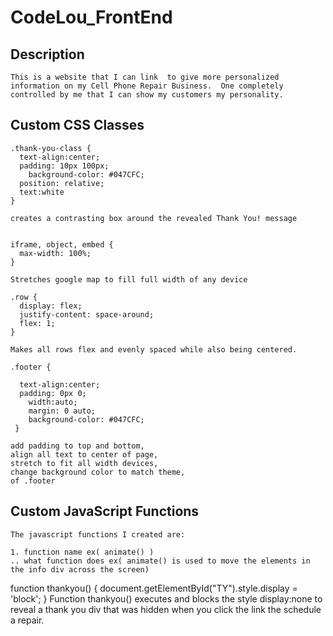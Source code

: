 # CodeLou_FrontEnd

## Description
```
This is a website that I can link  to give more personalized information on my Cell Phone Repair Business.  One completely controlled by me that I can show my customers my personality.

```



## Custom CSS Classes
```
.thank-you-class {
  text-align:center;
  padding: 10px 100px;
	background-color: #047CFC;
  position: relative;
  text:white
}

creates a contrasting box around the revealed Thank You! message


iframe, object, embed {
  max-width: 100%;
}

Stretches google map to fill full width of any device

.row { 
  display: flex; 
  justify-content: space-around; 
  flex: 1; 
}

Makes all rows flex and evenly spaced while also being centered.

.footer {

  text-align:center;
  padding: 0px 0;
    width:auto;
	margin: 0 auto;
	background-color: #047CFC;
 }

add padding to top and bottom, 
align all text to center of page,
stretch to fit all width devices,
change background color to match theme,
of .footer
```



## Custom JavaScript Functions
```
The javascript functions I created are:

1. function name ex( animate() )
.. what function does ex( animate() is used to move the elements in the info div across the screen)

```
function thankyou() {
    document.getElementById("TY").style.display = 'block';
    }
    Function thankyou() executes and blocks the style display:none to reveal a thank you div that was hidden when you click the link the schedule a repair.
